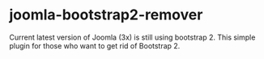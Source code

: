 # joomla-bootstrap2-remover
Current latest version of Joomla (3x) is still using bootstrap 2. 
This simple plugin for those who want to get rid of Bootstrap 2.
